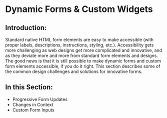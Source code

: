 # Dynamic Forms & Custom Widgets

## Introduction:

Standard native HTML form elements are easy to make accessible (with proper labels, descriptions, instructions, styling, etc.). Accessibility gets more challenging as web designs get more complicated and innovative, and as they deviate more and more from standard form elements and designs. The good news is that it is still possible to make dynamic forms and custom form elements accessible, if you do it right. This section describes some of the common design challenges and solutions for innovative forms.

## In this Section:

- Progressive Form Updates
- Changes in Context
- Custom Form Inputs